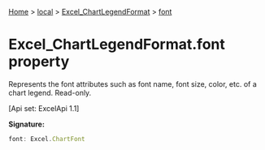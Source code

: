 [Home](./index) &gt; [local](local.md) &gt; [Excel\_ChartLegendFormat](local.excel_chartlegendformat.md) &gt; [font](local.excel_chartlegendformat.font.md)

# Excel\_ChartLegendFormat.font property

Represents the font attributes such as font name, font size, color, etc. of a chart legend. Read-only. 

 \[Api set: ExcelApi 1.1\]

**Signature:**
```javascript
font: Excel.ChartFont
```
